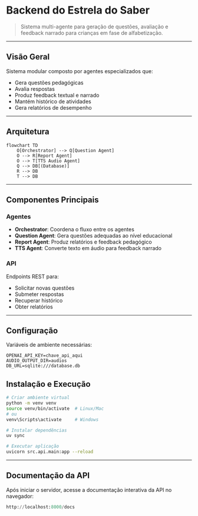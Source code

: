 # Backend do Estrela do Saber

> Sistema multi-agente para geração de questões, avaliação e feedback narrado para crianças em fase de alfabetização.

---
## Visão Geral

Sistema modular composto por agentes especializados que:
- Gera questões pedagógicas
- Avalia respostas
- Produz feedback textual e narrado
- Mantém histórico de atividades
- Gera relatórios de desempenho

---
## Arquitetura

```mermaid
flowchart TD
    O[Orchestrator] --> Q[Question Agent]
    O --> R[Report Agent]
    O --> T[TTS Audio Agent]
    Q --> DB[(Database)]
    R --> DB
    T --> DB
```

---
## Componentes Principais

### Agentes
- **Orchestrator**: Coordena o fluxo entre os agentes
- **Question Agent**: Gera questões adequadas ao nível educacional
- **Report Agent**: Produz relatórios e feedback pedagógico
- **TTS Agent**: Converte texto em áudio para feedback narrado

### API
Endpoints REST para:
- Solicitar novas questões
- Submeter respostas
- Recuperar histórico
- Obter relatórios

---
## Configuração

Variáveis de ambiente necessárias:
```env
OPENAI_API_KEY=chave_api_aqui
AUDIO_OUTPUT_DIR=audios
DB_URL=sqlite:///database.db
```

## Instalação e Execução

```bash
# Criar ambiente virtual
python -m venv venv
source venv/bin/activate  # Linux/Mac
# ou
venv\Scripts\activate     # Windows

# Instalar dependências
uv sync

# Executar aplicação
uvicorn src.api.main:app --reload
```

---
## Documentação da API

Após iniciar o servidor, acesse a documentação interativa da API no navegador:


```python
http://localhost:8000/docs
```